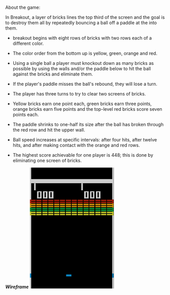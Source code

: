 


About the game:

In Breakout, a layer of bricks lines the top third of the screen and the goal is to destroy them all by repeatedly bouncing a ball off a paddle at the into them.

* breakout begins with eight rows of bricks with two rows each of a different color.
* The color order from the bottom up is yellow, green, orange and red.
* Using a single ball a player must knockout down as many bricks as possible by using the walls and/or the paddle below to hit the ball against the bricks and eliminate them.
* If the player's paddle misses the ball's rebound, they will lose a turn.
* The player has three turns to try to clear two screens of bricks.
* Yellow bricks earn one point each, green bricks earn three points, orange bricks earn five points and the top-level red bricks score seven points each.
* The paddle shrinks to one-half its size after the ball has broken through the red row and hit the upper wall.
* Ball speed increases at specific intervals: after four hits, after twelve hits, and after making contact with the orange and red rows.

* The highest score achievable for one player is 448; this is done by eliminating one screen of bricks.

***Wireframe***
![layout wireframe](images/Breakout_game_pic.png)